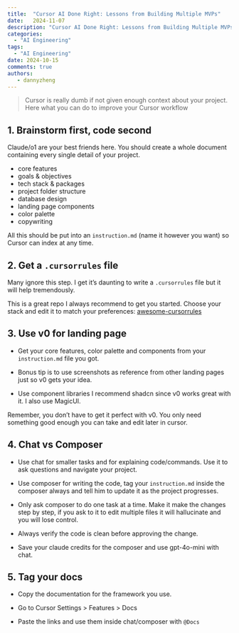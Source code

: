 ```yaml
---
title:  "Cursor AI Done Right: Lessons from Building Multiple MVPs"
date:   2024-11-07 
description: "Cursor AI Done Right: Lessons from Building Multiple MVPs"
categories:
  - "AI Engineering"
tags:
  - "AI Engineering"
date: 2024-10-15
comments: true
authors:
   - dannyzheng
---
```

> Cursor is really dumb if not given enough context about your project.
> Here what you can do to improve your Cursor workflow

## 1. Brainstorm first, code second

Claude/o1 are your best friends here. You should create a whole document containing every single detail of your project.

- core features 
- goals & objectives
- tech stack & packages
- project folder structure
- database design
- landing page components 
- color palette 
- copywriting 

All this should be put into an `instruction.md` (name it however you want) so Cursor can index at any time.
<!-- more -->

## 2. Get a `.cursorrules` file 

Many ignore this step. I get it’s daunting to write a `.cursorrules` file but it will help tremendously.

This is a great repo I always recommend to get you started. Choose your stack and edit it to match your preferences: [awesome-cursorrules](https://github.com/PatrickJS/awesome-cursorrules)

## 3. Use v0 for landing page 

- Get your core features, color palette and components from your `instruction.md` file you got. 

- Bonus tip is to use screenshots as reference from other landing pages just so v0 gets your idea. 

- Use component libraries I recommend shadcn since v0 works great with it. I also use MagicUI. 

Remember, you don’t have to get it perfect with v0. 
You only need something good enough you can take and edit later in cursor.

## 4. Chat vs Composer

- Use chat for smaller tasks and for explaining code/commands. Use it to ask questions and navigate your project. 

- Use composer for writing the code, tag your `instruction.md` inside the composer always and tell him to update it as the project progresses.

- Only ask composer to do one task at a time. Make it make the changes step by step, if you ask to it to edit multiple files it will hallucinate and you will lose control.

- Always verify the code is clean before approving the change. 

- Save your claude credits for the composer and use gpt-4o-mini with chat.

## 5. Tag your docs

- Copy the documentation for the framework you use.

- Go to Cursor Settings > Features > Docs 

- Paste the links and use them inside chat/composer with `@Docs`
